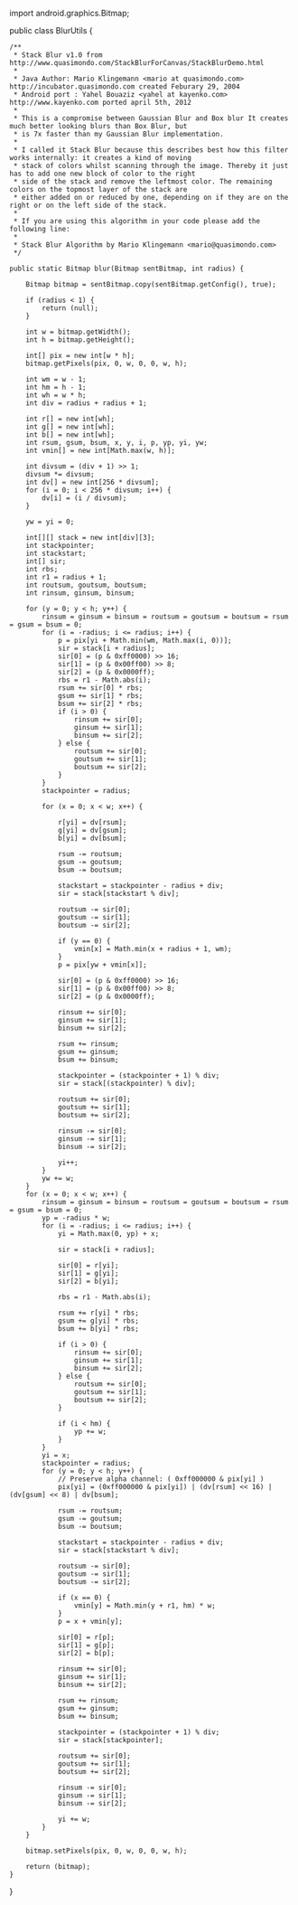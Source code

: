 import android.graphics.Bitmap;

public class BlurUtils {

	/**
	 * Stack Blur v1.0 from http://www.quasimondo.com/StackBlurForCanvas/StackBlurDemo.html
	 *
	 * Java Author: Mario Klingemann <mario at quasimondo.com> http://incubator.quasimondo.com created Feburary 29, 2004
	 * Android port : Yahel Bouaziz <yahel at kayenko.com> http://www.kayenko.com ported april 5th, 2012
	 *
	 * This is a compromise between Gaussian Blur and Box blur It creates much better looking blurs than Box Blur, but
	 * is 7x faster than my Gaussian Blur implementation.
	 *
	 * I called it Stack Blur because this describes best how this filter works internally: it creates a kind of moving
	 * stack of colors whilst scanning through the image. Thereby it just has to add one new block of color to the right
	 * side of the stack and remove the leftmost color. The remaining colors on the topmost layer of the stack are
	 * either added on or reduced by one, depending on if they are on the right or on the left side of the stack.
	 *
	 * If you are using this algorithm in your code please add the following line:
	 *
	 * Stack Blur Algorithm by Mario Klingemann <mario@quasimondo.com>
	 */

	public static Bitmap blur(Bitmap sentBitmap, int radius) {

		Bitmap bitmap = sentBitmap.copy(sentBitmap.getConfig(), true);

		if (radius < 1) {
			return (null);
		}

		int w = bitmap.getWidth();
		int h = bitmap.getHeight();

		int[] pix = new int[w * h];
		bitmap.getPixels(pix, 0, w, 0, 0, w, h);

		int wm = w - 1;
		int hm = h - 1;
		int wh = w * h;
		int div = radius + radius + 1;

		int r[] = new int[wh];
		int g[] = new int[wh];
		int b[] = new int[wh];
		int rsum, gsum, bsum, x, y, i, p, yp, yi, yw;
		int vmin[] = new int[Math.max(w, h)];

		int divsum = (div + 1) >> 1;
		divsum *= divsum;
		int dv[] = new int[256 * divsum];
		for (i = 0; i < 256 * divsum; i++) {
			dv[i] = (i / divsum);
		}

		yw = yi = 0;

		int[][] stack = new int[div][3];
		int stackpointer;
		int stackstart;
		int[] sir;
		int rbs;
		int r1 = radius + 1;
		int routsum, goutsum, boutsum;
		int rinsum, ginsum, binsum;

		for (y = 0; y < h; y++) {
			rinsum = ginsum = binsum = routsum = goutsum = boutsum = rsum = gsum = bsum = 0;
			for (i = -radius; i <= radius; i++) {
				p = pix[yi + Math.min(wm, Math.max(i, 0))];
				sir = stack[i + radius];
				sir[0] = (p & 0xff0000) >> 16;
				sir[1] = (p & 0x00ff00) >> 8;
				sir[2] = (p & 0x0000ff);
				rbs = r1 - Math.abs(i);
				rsum += sir[0] * rbs;
				gsum += sir[1] * rbs;
				bsum += sir[2] * rbs;
				if (i > 0) {
					rinsum += sir[0];
					ginsum += sir[1];
					binsum += sir[2];
				} else {
					routsum += sir[0];
					goutsum += sir[1];
					boutsum += sir[2];
				}
			}
			stackpointer = radius;

			for (x = 0; x < w; x++) {

				r[yi] = dv[rsum];
				g[yi] = dv[gsum];
				b[yi] = dv[bsum];

				rsum -= routsum;
				gsum -= goutsum;
				bsum -= boutsum;

				stackstart = stackpointer - radius + div;
				sir = stack[stackstart % div];

				routsum -= sir[0];
				goutsum -= sir[1];
				boutsum -= sir[2];

				if (y == 0) {
					vmin[x] = Math.min(x + radius + 1, wm);
				}
				p = pix[yw + vmin[x]];

				sir[0] = (p & 0xff0000) >> 16;
				sir[1] = (p & 0x00ff00) >> 8;
				sir[2] = (p & 0x0000ff);

				rinsum += sir[0];
				ginsum += sir[1];
				binsum += sir[2];

				rsum += rinsum;
				gsum += ginsum;
				bsum += binsum;

				stackpointer = (stackpointer + 1) % div;
				sir = stack[(stackpointer) % div];

				routsum += sir[0];
				goutsum += sir[1];
				boutsum += sir[2];

				rinsum -= sir[0];
				ginsum -= sir[1];
				binsum -= sir[2];

				yi++;
			}
			yw += w;
		}
		for (x = 0; x < w; x++) {
			rinsum = ginsum = binsum = routsum = goutsum = boutsum = rsum = gsum = bsum = 0;
			yp = -radius * w;
			for (i = -radius; i <= radius; i++) {
				yi = Math.max(0, yp) + x;

				sir = stack[i + radius];

				sir[0] = r[yi];
				sir[1] = g[yi];
				sir[2] = b[yi];

				rbs = r1 - Math.abs(i);

				rsum += r[yi] * rbs;
				gsum += g[yi] * rbs;
				bsum += b[yi] * rbs;

				if (i > 0) {
					rinsum += sir[0];
					ginsum += sir[1];
					binsum += sir[2];
				} else {
					routsum += sir[0];
					goutsum += sir[1];
					boutsum += sir[2];
				}

				if (i < hm) {
					yp += w;
				}
			}
			yi = x;
			stackpointer = radius;
			for (y = 0; y < h; y++) {
				// Preserve alpha channel: ( 0xff000000 & pix[yi] )
				pix[yi] = (0xff000000 & pix[yi]) | (dv[rsum] << 16) | (dv[gsum] << 8) | dv[bsum];

				rsum -= routsum;
				gsum -= goutsum;
				bsum -= boutsum;

				stackstart = stackpointer - radius + div;
				sir = stack[stackstart % div];

				routsum -= sir[0];
				goutsum -= sir[1];
				boutsum -= sir[2];

				if (x == 0) {
					vmin[y] = Math.min(y + r1, hm) * w;
				}
				p = x + vmin[y];

				sir[0] = r[p];
				sir[1] = g[p];
				sir[2] = b[p];

				rinsum += sir[0];
				ginsum += sir[1];
				binsum += sir[2];

				rsum += rinsum;
				gsum += ginsum;
				bsum += binsum;

				stackpointer = (stackpointer + 1) % div;
				sir = stack[stackpointer];

				routsum += sir[0];
				goutsum += sir[1];
				boutsum += sir[2];

				rinsum -= sir[0];
				ginsum -= sir[1];
				binsum -= sir[2];

				yi += w;
			}
		}

		bitmap.setPixels(pix, 0, w, 0, 0, w, h);

		return (bitmap);
	}
}
